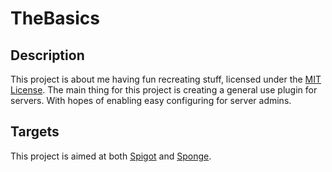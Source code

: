 # TheBasics

## Description
This project is about me having fun recreating stuff, licensed under the [MIT License](https://www.tldrlegal.com/license/mit-license). The main thing for this project is creating a general use plugin for servers. With hopes of enabling easy configuring for server admins. 

## Targets 
This project is aimed at both [Spigot](https://spigotmc.org/) and [Sponge](https://www.spongepowered.org/).


